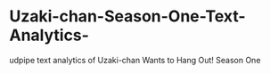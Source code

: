 # Uzaki-chan-Season-One-Text-Analytics-
udpipe text analytics of Uzaki-chan Wants to Hang Out! Season One
